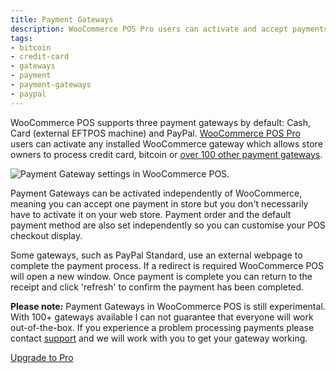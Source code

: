```yaml
---
title: Payment Gateways
description: WooCommerce POS Pro users can activate and accept payments from any installed WooCommerce gateway.
tags: 
- bitcoin
- credit-card
- gateways
- payment
- payment-gateways
- paypal
---
```


WooCommerce POS supports three payment gateways by default: Cash, Card (external EFTPOS machine) and PayPal. 
[WooCommerce POS Pro](/pro) users can activate any installed WooCommerce gateway which allows store owners to process credit card, bitcoin or [over 100 other payment gateways](http://www.woothemes.com/product-category/woocommerce-extensions/payment-gateways/). 

![Payment Gateway settings in WooCommerce POS.](https://wcpos.com/wp-content/uploads/2014/09/payment-gateways.png "An example of Payment Gateway settings in WooCommerce POS")

Payment Gateways can be activated independently of WooCommerce, meaning you can accept one payment in store but you don't necessarily have to activate it on your web store. 
Payment order and the default payment method are also set independently so you can customise your POS checkout display. 

Some gateways, such as PayPal Standard, use an external webpage to complete the payment process. 
If a redirect is required WooCommerce POS will open a new window. 
Once payment is complete you can return to the receipt and click 'refresh' to confirm the payment has been completed. 

**Please note:** Payment Gateways in WooCommerce POS is still experimental. 
With 100+ gateways available I can not guarantee that everyone will work out-of-the-box. 
If you experience a problem processing payments please contact [support](mailto:support@wcpos.com) and we will work with you to get your gateway working. 

[Upgrade to Pro](http://wcpos.com/pro)